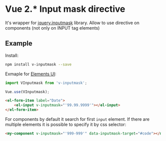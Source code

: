 # Vue 2.* Input mask directive

It's wrapper for [jquery.inputmask](https://github.com/RobinHerbots/Inputmask) library. Allow to use directive on components (not only on INPUT tag elements)

## Example

Install:

```sh
npm install v-inputmask --save
```

Exmaple for [Elements UI](http://element.eleme.io/#/en-US):

```javascript
import VInputmask from 'v-inputmask';

Vue.use(VInputmask);
```

```html
<el-form-item label="Date">
    <el-input v-inputmask="'99.99.9999'"></el-input>
</el-form-item>
```

For components by default it search for first `input` element. If there are multiple 
elements it is possible to specify it by css selector:

```html
<my-component v-inputmask="'999-999'" data-inputmask-target="#code"></my-component>
```